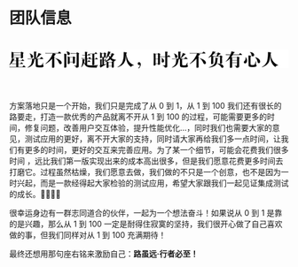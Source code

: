 # 团队信息

 <img src="../img/sgbfyxr.png" alt="星光不问赶路人，时光不负有心人" width="800"  style="margin:20px 0 40px"/>

方案落地只是一个开始，我们只是完成了从 0 到 1，从 1 到 100 我们还有很长的路要走，打造一款优秀的产品就离不开从 1 到 100 的过程，可能需要更多的时间，修复问题，改善用户交互体验，提升性能优化...，同时我们也需要大家的意见，测试应用的更好，离不开大家的支持，同时请大家再给我们多一点时间，让我们有更多的时间，更好的交互来完善应用。为了某一个细节，可能会花费我们很多时间 ，远比我们第一版实现出来的成本高出很多，但是我们愿意花费更多时间去打磨它。过程虽然枯燥，我们愿意去做，我们做的不只是一个创意，也不是因为一时兴起，而是一款经得起大家检验的测试应用，希望大家跟我们一起见证集成测试的成长。🙏🙏🙏🙏

很幸运身边有一群志同道合的伙伴，一起为一个想法奋斗！如果说从 0 到 1 是靠的是兴趣，那么从 1 到 100 一定是耐得住寂寞的坚持，我们很开心做了自己喜欢做的事，但我们同样对从 1 到 100 充满期待！

最终还想用那句座右铭来激励自己：**路虽远·行者必至！**
